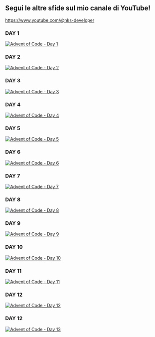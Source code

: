 ## Segui le altre sfide sul mio canale di YouTube!
https://www.youtube.com/@nks-developer

### DAY 1
[![Advent of Code - Day 1](https://img.youtube.com/vi/Q8dsbG1B6Mk/hqdefault.jpg)](https://www.youtube.com/watch?v=Q8dsbG1B6Mk)

### DAY 2
[![Advent of Code - Day 2](https://img.youtube.com/vi/Y5TWOTQOGc8/hqdefault.jpg)](https://www.youtube.com/watch?v=Y5TWOTQOGc8)

### DAY 3
[![Advent of Code - Day 3](https://img.youtube.com/vi/rMp2mYPd82k/hqdefault.jpg)](https://www.youtube.com/watch?v=rMp2mYPd82k)

### DAY 4
[![Advent of Code - Day 4](https://img.youtube.com/vi/2juPV3bVB6Q/hqdefault.jpg)](https://www.youtube.com/watch?v=2juPV3bVB6Q)

### DAY 5
[![Advent of Code - Day 5](https://img.youtube.com/vi/XrRgxZC4d98/hqdefault.jpg)](https://www.youtube.com/watch?v=XrRgxZC4d98)

### DAY 6
[![Advent of Code - Day 6](https://img.youtube.com/vi/aTG6J8w2rOw/hqdefault.jpg)](https://www.youtube.com/watch?v=aTG6J8w2rOw)

### DAY 7
[![Advent of Code - Day 7](https://img.youtube.com/vi/6yxJ7aCfB6U/hqdefault.jpg)](https://www.youtube.com/watch?v=6yxJ7aCfB6U) 

### DAY 8
[![Advent of Code - Day 8](https://img.youtube.com/vi/zIoyiZEF5l8/hqdefault.jpg)](https://www.youtube.com/watch?v=zIoyiZEF5l8) 

### DAY 9
[![Advent of Code - Day 9](https://img.youtube.com/vi/jibJMvGL8dw/hqdefault.jpg)](https://www.youtube.com/watch?v=jibJMvGL8dw) 

### DAY 10
[![Advent of Code - Day 10](https://img.youtube.com/vi/oRZ5MsOBv-w/hqdefault.jpg)](https://www.youtube.com/watch?v=oRZ5MsOBv-w) 

### DAY 11
[![Advent of Code - Day 11](https://img.youtube.com/vi/D9T9Ky9H_fA/hqdefault.jpg)](https://www.youtube.com/watch?v=D9T9Ky9H_fA) 

### DAY 12
[![Advent of Code - Day 12](https://img.youtube.com/vi/MdR3UTW6adQ/hqdefault.jpg)](https://www.youtube.com/watch?v=MdR3UTW6adQ) 

### DAY 12
[![Advent of Code - Day 13](https://img.youtube.com/vi/NkQFkaF9hjM/hqdefault.jpg)](https://www.youtube.com/watch?v=NkQFkaF9hjM) 
